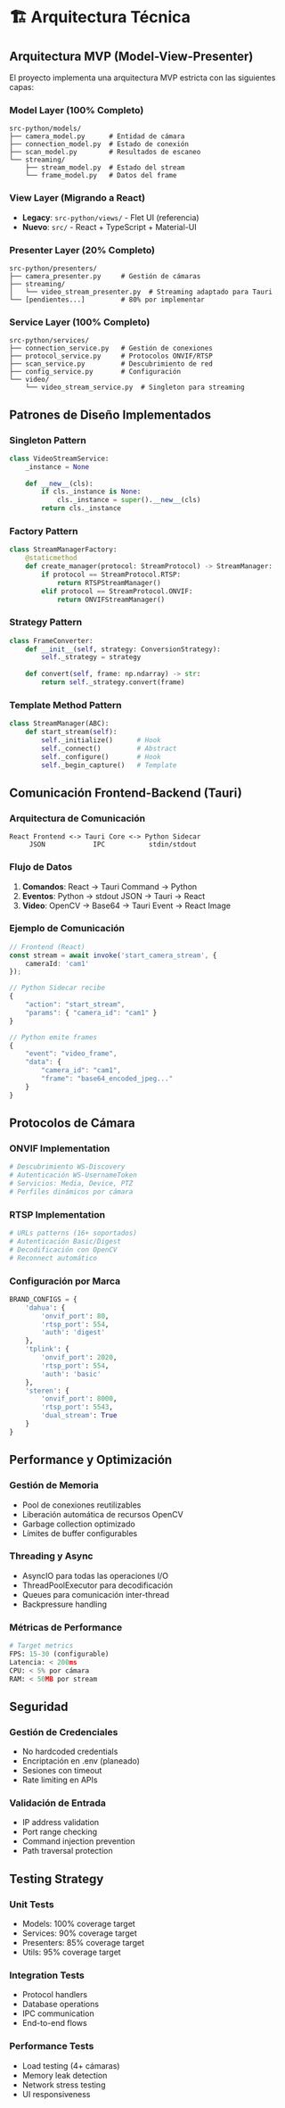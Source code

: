 # 🏗️ Arquitectura Técnica

## Arquitectura MVP (Model-View-Presenter)

El proyecto implementa una arquitectura MVP estricta con las siguientes capas:

### Model Layer (100% Completo)
```
src-python/models/
├── camera_model.py      # Entidad de cámara
├── connection_model.py  # Estado de conexión
├── scan_model.py        # Resultados de escaneo
└── streaming/
    ├── stream_model.py  # Estado del stream
    └── frame_model.py   # Datos del frame
```

### View Layer (Migrando a React)
- **Legacy**: `src-python/views/` - Flet UI (referencia)
- **Nuevo**: `src/` - React + TypeScript + Material-UI

### Presenter Layer (20% Completo)
```
src-python/presenters/
├── camera_presenter.py     # Gestión de cámaras
├── streaming/
│   └── video_stream_presenter.py  # Streaming adaptado para Tauri
└── [pendientes...]         # 80% por implementar
```

### Service Layer (100% Completo)
```
src-python/services/
├── connection_service.py   # Gestión de conexiones
├── protocol_service.py     # Protocolos ONVIF/RTSP
├── scan_service.py         # Descubrimiento de red
├── config_service.py       # Configuración
└── video/
    └── video_stream_service.py  # Singleton para streaming
```

## Patrones de Diseño Implementados

### Singleton Pattern
```python
class VideoStreamService:
    _instance = None
    
    def __new__(cls):
        if cls._instance is None:
            cls._instance = super().__new__(cls)
        return cls._instance
```

### Factory Pattern
```python
class StreamManagerFactory:
    @staticmethod
    def create_manager(protocol: StreamProtocol) -> StreamManager:
        if protocol == StreamProtocol.RTSP:
            return RTSPStreamManager()
        elif protocol == StreamProtocol.ONVIF:
            return ONVIFStreamManager()
```

### Strategy Pattern
```python
class FrameConverter:
    def __init__(self, strategy: ConversionStrategy):
        self._strategy = strategy
    
    def convert(self, frame: np.ndarray) -> str:
        return self._strategy.convert(frame)
```

### Template Method Pattern
```python
class StreamManager(ABC):
    def start_stream(self):
        self._initialize()      # Hook
        self._connect()         # Abstract
        self._configure()       # Hook
        self._begin_capture()   # Template
```

## Comunicación Frontend-Backend (Tauri)

### Arquitectura de Comunicación
```
React Frontend <-> Tauri Core <-> Python Sidecar
     JSON            IPC           stdin/stdout
```

### Flujo de Datos
1. **Comandos**: React → Tauri Command → Python
2. **Eventos**: Python → stdout JSON → Tauri → React
3. **Video**: OpenCV → Base64 → Tauri Event → React Image

### Ejemplo de Comunicación
```typescript
// Frontend (React)
const stream = await invoke('start_camera_stream', { 
    cameraId: 'cam1' 
});

// Python Sidecar recibe
{
    "action": "start_stream",
    "params": { "camera_id": "cam1" }
}

// Python emite frames
{
    "event": "video_frame",
    "data": {
        "camera_id": "cam1",
        "frame": "base64_encoded_jpeg..."
    }
}
```

## Protocolos de Cámara

### ONVIF Implementation
```python
# Descubrimiento WS-Discovery
# Autenticación WS-UsernameToken
# Servicios: Media, Device, PTZ
# Perfiles dinámicos por cámara
```

### RTSP Implementation
```python
# URLs patterns (16+ soportados)
# Autenticación Basic/Digest
# Decodificación con OpenCV
# Reconnect automático
```

### Configuración por Marca
```python
BRAND_CONFIGS = {
    'dahua': {
        'onvif_port': 80,
        'rtsp_port': 554,
        'auth': 'digest'
    },
    'tplink': {
        'onvif_port': 2020,
        'rtsp_port': 554,
        'auth': 'basic'
    },
    'steren': {
        'onvif_port': 8000,
        'rtsp_port': 5543,
        'dual_stream': True
    }
}
```

## Performance y Optimización

### Gestión de Memoria
- Pool de conexiones reutilizables
- Liberación automática de recursos OpenCV
- Garbage collection optimizado
- Límites de buffer configurables

### Threading y Async
- AsyncIO para todas las operaciones I/O
- ThreadPoolExecutor para decodificación
- Queues para comunicación inter-thread
- Backpressure handling

### Métricas de Performance
```python
# Target metrics
FPS: 15-30 (configurable)
Latencia: < 200ms
CPU: < 5% por cámara
RAM: < 50MB por stream
```

## Seguridad

### Gestión de Credenciales
- No hardcoded credentials
- Encriptación en .env (planeado)
- Sesiones con timeout
- Rate limiting en APIs

### Validación de Entrada
- IP address validation
- Port range checking
- Command injection prevention
- Path traversal protection

## Testing Strategy

### Unit Tests
- Models: 100% coverage target
- Services: 90% coverage target
- Presenters: 85% coverage target
- Utils: 95% coverage target

### Integration Tests
- Protocol handlers
- Database operations
- IPC communication
- End-to-end flows

### Performance Tests
- Load testing (4+ cámaras)
- Memory leak detection
- Network stress testing
- UI responsiveness